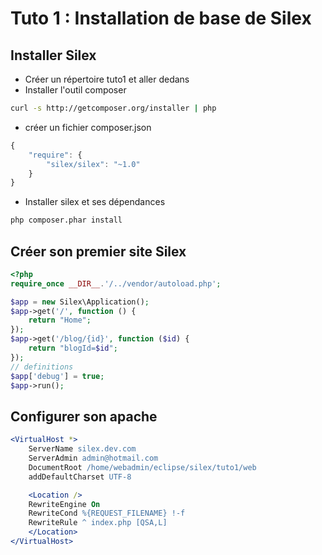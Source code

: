 Tuto 1 : Installation de base de Silex
======================================

## Installer Silex

* Créer un répertoire tuto1 et aller dedans
* Installer l'outil composer
```bash
curl -s http://getcomposer.org/installer | php
```
* créer un fichier composer.json
```javascript
{
    "require": {
        "silex/silex": "~1.0"
    }
}
```
* Installer silex et ses dépendances
```bash
php composer.phar install
```

## Créer son premier site Silex

```php
<?php
require_once __DIR__.'/../vendor/autoload.php';

$app = new Silex\Application();
$app->get('/', function () {
    return "Home";
});
$app->get('/blog/{id}', function ($id) {
    return "blogId=$id";
});
// definitions
$app['debug'] = true;
$app->run();
```

## Configurer son apache

```apache
<VirtualHost *>
    ServerName silex.dev.com
    ServerAdmin admin@hotmail.com
    DocumentRoot /home/webadmin/eclipse/silex/tuto1/web
    addDefaultCharset UTF-8

    <Location />
    RewriteEngine On
    RewriteCond %{REQUEST_FILENAME} !-f
    RewriteRule ^ index.php [QSA,L]
    </Location>
</VirtualHost>
```
